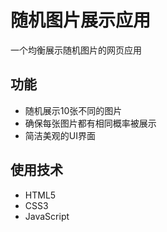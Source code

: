 # 随机图片展示应用

一个均衡展示随机图片的网页应用

## 功能
- 随机展示10张不同的图片
- 确保每张图片都有相同概率被展示
- 简洁美观的UI界面

## 使用技术
- HTML5
- CSS3
- JavaScript